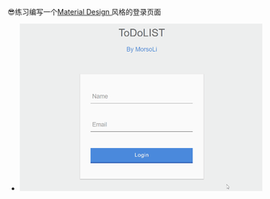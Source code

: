 :sunglasses:练习编写一个[Material Design ](http://blog.logo123.net/3992)风格的登录页面
* ![](https://github.com/MorsoLi/login-page/blob/master/login.gif)
